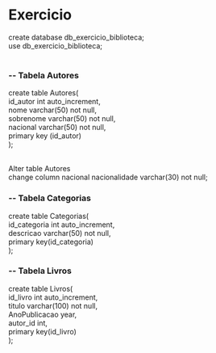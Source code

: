 # Exercicio

<p>create database db_exercicio_biblioteca;<br>
use db_exercicio_biblioteca;<br><br>

### -- Tabela Autores
create table Autores(<br>
        id_autor int auto_increment,<br>
        nome varchar(50) not null,<br>
        sobrenome varchar(50) not null,<br>
        nacional varchar(50) not null,<br>
        primary key (id_autor)<br>
);<br><br>

Alter table Autores<br>
change column nacional nacionalidade varchar(30) not null;<br>

### -- Tabela Categorias

create table Categorias(<br>
        id_categoria int auto_increment,<br>
        descricao varchar(50) not null,<br>
        primary key(id_categoria)<br>
);<br>

### -- Tabela Livros

create table Livros(<br>
        id_livro int auto_increment,<br>
        titulo varchar(100) not null,<br>
        AnoPublicacao year,<br>
        autor_id int,<br>
        primary key(id_livro)<br>
);<br>
</p>
